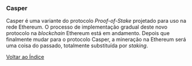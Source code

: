 ### Casper 

Casper é uma variante do protocolo _Proof-of-Stake_ projetado para uso na rede Ethereum. O processo de implementação gradual deste novo protocolo na _blockchain_ Ethereum está em andamento. Depois que finalmente mudar para o protocolo Casper, a mineração na Ethereum será uma coisa do passado, totalmente substituída por _staking_.

[Voltar ao Índice](../)